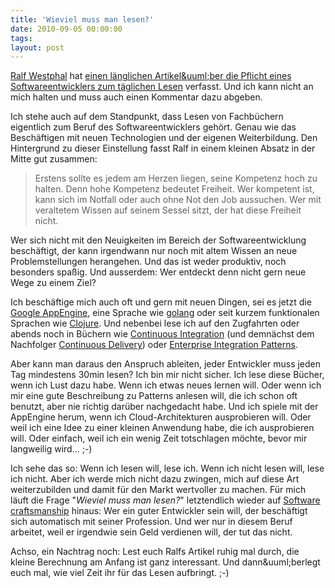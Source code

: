 ```yaml
---
title: 'Wieviel muss man lesen?'
date: 2010-09-05 00:00:00 
tags: 
layout: post
---
```

<p><a href="http://www.ralfw.de/default.html">Ralf Westphal</a> hat <a href="http://ralfw.blogspot.com/2010/09/lesen-heute-fur-softwareentwickler.html">einen l&auml;nglichen Artikel&amp;uuml;ber die Pflicht eines Softwareentwicklers zum t&auml;glichen Lesen</a> verfasst. Und ich kann nicht an mich halten und muss auch einen Kommentar dazu abgeben.</p>
<p>Ich stehe auch auf dem Standpunkt, dass Lesen von Fachb&uuml;chern eigentlich zum Beruf des Softwareentwicklers geh&ouml;rt. Genau wie das Besch&auml;ftigen mit neuen Technologien und der eigenen Weiterbildung. Den Hintergrund zu dieser Einstellung fasst Ralf in einem kleinen Absatz in der Mitte gut zusammen:</p>
<blockquote class="posterous_medium_quote">
<p>Erstens sollte es jedem am Herzen liegen, seine Kompetenz hoch zu halten. Denn hohe Kompetenz bedeutet Freiheit. Wer kompetent ist, kann sich im Notfall oder auch ohne Not den Job aussuchen. Wer mit veraltetem Wissen auf seinem Sessel sitzt, der hat diese Freiheit nicht.</p>
</blockquote>
<p>Wer sich nicht mit den Neuigkeiten im Bereich der Softwareentwicklung besch&auml;ftigt, der kann irgendwann nur noch mit altem Wissen an neue Problemstellungen herangehen. Und das ist weder produktiv, noch besonders spa&szlig;ig. Und ausserdem: Wer entdeckt denn nicht gern neue Wege zu einem Ziel?</p>
<p>Ich besch&auml;ftige mich auch oft und gern mit neuen Dingen, sei es jetzt die <a href="http://code.google.com/intl/de-DE/appengine/">Google AppEngine</a>, eine Sprache wie <a href="http://golang.org">golang</a> oder seit kurzem funktionalen Sprachen wie <a href="http://clojure.org/">Clojure</a>. Und nebenbei lese ich auf den Zugfahrten oder abends noch in B&uuml;chern wie <a href="http://www.amazon.de/Continuous-Integration-Improving-Software-Signature/dp/0321336380/kopisde-21">Continuous Integration</a> (und demn&auml;chst dem Nachfolger <a href="http://www.amazon.de/Continuous-Delivery-Deployment-Automation-Addison-Wesley/dp/0321601912/kopisde-21">Continuous Delivery</a>) oder <a href="http://www.amazon.de/Enterprise-Integration-Patterns-Designing-Deploying/dp/0321200683/kopisde-21">Enterprise Integration Patterns</a>.</p>
<p>Aber kann man daraus den Anspruch ableiten, jeder Entwickler muss jeden Tag mindestens 30min lesen? Ich bin mir nicht sicher. Ich lese diese B&uuml;cher, wenn ich Lust dazu habe. Wenn ich etwas neues lernen will. Oder wenn ich mir eine gute Beschreibung zu Patterns anlesen will, die ich schon oft benutzt, aber nie richtig dar&uuml;ber nachgedacht habe. Und ich spiele mit der AppEngine herum, wenn ich Cloud-Architekturen ausprobieren will. Oder weil ich eine Idee zu einer kleinen Anwendung habe, die ich ausprobieren will. Oder einfach, weil ich ein wenig Zeit totschlagen m&ouml;chte, bevor mir langweilig wird... ;-)</p>
<p>Ich sehe das so: Wenn ich lesen will, lese ich. Wenn ich nicht lesen will, lese ich nicht. Aber ich werde mich nicht dazu zwingen, mich auf diese Art weiterzubilden und damit f&uuml;r den Markt wertvoller zu machen.  F&uuml;r mich l&auml;uft die Frage "<em>Wieviel muss man lesen?</em>" letztendlich wieder auf <a href="http://en.wikipedia.org/wiki/Software_craftsmanship">Software craftsmanship</a> hinaus: Wer ein guter Entwickler sein will, der besch&auml;ftigt sich automatisch mit seiner Profession. Und wer nur in diesem Beruf arbeitet, weil er irgendwie sein Geld verdienen will, der tut das nicht.</p>
<p>Achso, ein Nachtrag noch: Lest euch Ralfs Artikel ruhig mal durch, die kleine Berechnung am Anfang ist ganz interessant. Und dann&amp;uuml;berlegt euch mal, wie viel Zeit ihr f&uuml;r das Lesen aufbringt. ;-)</p>
